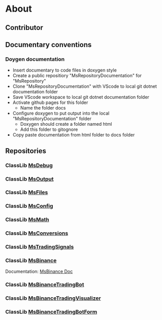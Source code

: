# About

## Contributor

## Documentary conventions

### Doygen documentation

- Insert documentary to code files in doxygen style
- Create a public repositiory "MsRepositoryDocumentation" for "MsRepository"
- Clone "MsRepositoryDocumentation" with VScode to local git dotnet documentation folder
- Save VScode workspace to local git dotnet documentation folder
- Activate github pages for this folder
  - Name the folder docs
- Configure doxygen to put output into the local "MsRepositoryDocumentation" folder
  - Doxygen should create a folder named html
  - Add this folder to gitognore
- Copy paste documentation from html folder to docs folder

## Repositories

### ClassLib [MsDebug](https://github.com/MsEngineeringDotnet/MsDebug)

### ClassLib [MsOutput](https://github.com/MsEngineeringDotnet/MsOutput)

### ClassLib [MsFiles](https://github.com/MsEngineeringDotnet/MsFiles)

### ClassLib [MsConfig](https://github.com/MsEngineeringDotnet/MsConfiguration)

### ClassLib [MsMath](https://github.com/MsEngineeringDotnet/MsMath)

### ClassLib [MsConversions](https://github.com/MsEngineeringDotnet/MsConversions)

### ClassLib [MsTradingSignals](https://github.com/MsEngineeringDotnet/MsTradingSignals)

### ClassLib [MsBinance](https://github.com/MsEngineeringDotnet/MsBinance) 
Documentation: [MsBinance Doc](https://msengineeringdotnet.github.io/MsBinanceDocumentation/index.html) 

### ClassLib [MsBinanceTradingBot](https://github.com/MsEngineeringDotnet/MsBinanceTradingBot)

### ClassLib [MsBinanceTradingVisualizer](https://github.com/MsEngineeringDotnet/MsBinanceTradingVisualizer)

### ClassLib [MsBinanceTradingBotForm](https://github.com/MsEngineeringDotnet/MsBinanceTradingBotForm)

